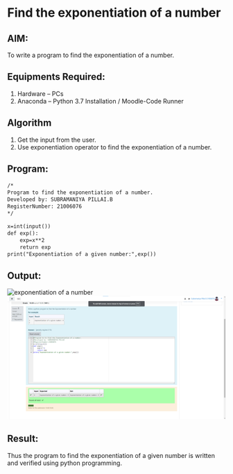 # Find the exponentiation of a number

## AIM:
To write a program to find the exponentiation of a number.

## Equipments Required:
1. Hardware – PCs
2. Anaconda – Python 3.7 Installation / Moodle-Code Runner

## Algorithm
1. Get the input from the user.
2. Use exponentiation operator to find the exponentiation of a number.

## Program:
```
/*
Program to find the exponentiation of a number.
Developed by: SUBRAMANIYA PILLAI.B
RegisterNumber: 21006076
*/
```
```
x=int(input())
def exp():
    exp=x**2
    return exp
print("Exponentiation of a given number:",exp())
```
## Output:
![exponentiation of a number](expo.PNG)
![OUTPUT](./3.png)



## Result:
Thus the program to find the exponentiation of a given number is written and verified using python programming.

